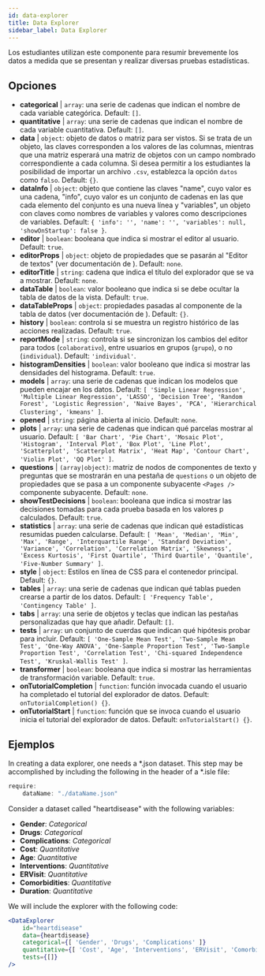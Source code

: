 ```yaml
---
id: data-explorer 
title: Data Explorer
sidebar_label: Data Explorer
---
```


Los estudiantes utilizan este componente para resumir brevemente los datos a medida que se presentan y realizar diversas pruebas estadísticas.

## Opciones

* __categorical__ | `array`: una serie de cadenas que indican el nombre de cada variable categórica. Default: `[]`.
* __quantitative__ | `array`: una serie de cadenas que indican el nombre de cada variable cuantitativa. Default: `[]`.
* __data__ | `object`: objeto de datos o matriz para ser vistos. Si se trata de un objeto, las claves corresponden a los valores de las columnas, mientras que una matriz esperará una matriz de objetos con un campo nombrado correspondiente a cada columna. Si desea permitir a los estudiantes la posibilidad de importar un archivo `.csv`, establezca la opción `datos` como `falso`. Default: `{}`.
* __dataInfo__ | `object`: objeto que contiene las claves "name", cuyo valor es una cadena, "info", cuyo valor es un conjunto de cadenas en las que cada elemento del conjunto es una nueva línea y "variables", un objeto con claves como nombres de variables y valores como descripciones de variables. Default: `{
  'info': '',
  'name': '',
  'variables': null,
  'showOnStartup': false
}`.
* __editor__ | `boolean`: booleana que indica si mostrar el editor al usuario. Default: `true`.
* __editorProps__ | `object`: objeto de propiedades que se pasarán al "Editor de textos" (ver documentación de <TextEditor />). Default: `none`.
* __editorTitle__ | `string`: cadena que indica el título del explorador que se va a mostrar. Default: `none`.
* __dataTable__ | `boolean`: valor booleano que indica si se debe ocultar la tabla de datos de la vista. Default: `true`.
* __dataTableProps__ | `object`: propiedades pasadas al componente de la tabla de datos (ver documentación de <Tabla de datos />). Default: `{}`.
* __history__ | `boolean`: controla si se muestra un registro histórico de las acciones realizadas. Default: `true`.
* __reportMode__ | `string`: controla si se sincronizan los cambios del editor para todos (`colaborativo`), entre usuarios en grupos (`grupo`), o no (`individual`). Default: `'individual'`.
* __histogramDensities__ | `boolean`: valor booleano que indica si mostrar las densidades del histograma. Default: `true`.
* __models__ | `array`: una serie de cadenas que indican los modelos que pueden encajar en los datos. Default: `[
  'Simple Linear Regression',
  'Multiple Linear Regression',
  'LASSO',
  'Decision Tree',
  'Random Forest',
  'Logistic Regression',
  'Naive Bayes',
  'PCA',
  'Hierarchical Clustering',
  'kmeans'
]`.
* __opened__ | `string`: página abierta al inicio. Default: `none`.
* __plots__ | `array`: una serie de cadenas que indican qué parcelas mostrar al usuario. Default: `[
  'Bar Chart',
  'Pie Chart',
  'Mosaic Plot',
  'Histogram',
  'Interval Plot',
  'Box Plot',
  'Line Plot',
  'Scatterplot',
  'Scatterplot Matrix',
  'Heat Map',
  'Contour Chart',
  'Violin Plot',
  'QQ Plot'
]`.
* __questions__ | `(array|object)`: matriz de nodos de componentes de texto y preguntas que se mostrarán en una pestaña de `questions` o un objeto de propiedades que se pasa a un componente subyacente `<Pages />` componente subyacente. Default: `none`.
* __showTestDecisions__ | `boolean`: booleana que indica si mostrar las decisiones tomadas para cada prueba basada en los valores p calculados. Default: `true`.
* __statistics__ | `array`: una serie de cadenas que indican qué estadísticas resumidas pueden calcularse. Default: `[
  'Mean',
  'Median',
  'Min',
  'Max',
  'Range',
  'Interquartile Range',
  'Standard Deviation',
  'Variance',
  'Correlation',
  'Correlation Matrix',
  'Skewness',
  'Excess Kurtosis',
  'First Quartile',
  'Third Quartile',
  'Quantile',
  'Five-Number Summary'
]`.
* __style__ | `object`: Estilos en línea de CSS para el contenedor principal. Default: `{}`.
* __tables__ | `array`: una serie de cadenas que indican qué tablas pueden crearse a partir de los datos. Default: `[
  'Frequency Table',
  'Contingency Table'
]`.
* __tabs__ | `array`: una serie de objetos y teclas que indican las pestañas personalizadas que hay que añadir. Default: `[]`.
* __tests__ | `array`: un conjunto de cuerdas que indican qué hipótesis probar para incluir. Default: `[
  'One-Sample Mean Test',
  'Two-Sample Mean Test',
  'One-Way ANOVA',
  'One-Sample Proportion Test',
  'Two-Sample Proportion Test',
  'Correlation Test',
  'Chi-squared Independence Test',
  'Kruskal-Wallis Test'
]`.
* __transformer__ | `boolean`: booleana que indica si mostrar las herramientas de transformación variable. Default: `true`.
* __onTutorialCompletion__ | `function`: función invocada cuando el usuario ha completado el tutorial del explorador de datos. Default: `onTutorialCompletion() {}`.
* __onTutorialStart__ | `function`: función que se invoca cuando el usuario inicia el tutorial del explorador de datos. Default: `onTutorialStart() {}`.


## Ejemplos

In creating a data explorer, one needs a *.json dataset. This step may be accomplished by including the following in the header of a *.isle file:

```js
require:
    dataName: "./dataName.json"
```

Consider a dataset called "heartdisease" with the following variables:
* __Gender__: _Categorical_
* __Drugs__: _Categorical_
* __Complications__: _Categorical_
* __Cost__: _Quantitative_
* __Age__: _Quantitative_
* __Interventions__: _Quantitative_
* __ERVisit__: _Quantitative_
* __Comorbidities__: _Quantitative_
* __Duration__: _Quantitative_

We will include the explorer with the following code:

```jsx live
<DataExplorer 
    id="heartdisease"
    data={heartdisease} 
    categorical={[ 'Gender', 'Drugs', 'Complications' ]}
    quantitative={[ 'Cost', 'Age', 'Interventions', 'ERVisit', 'Comorbidities', 'Duration' ]}
    tests={[]}
/>
```



